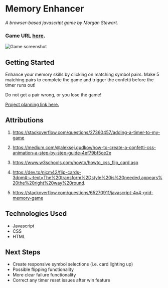 # Memory Enhancer
*A browser-based javascript game by Morgan Stewart.*
### Game URL [here](https://morgantstewart.github.io/MemoryEnhancer/).

![Game screenshot](https://www.mediafire.com/file/a9gri1vz1spwz07/B43C4FA6-D27B-489C-A87C-D55CDDB34D71.png/file)



## Getting Started
Enhance your memory skills by clicking on matching symbol pairs. Make 5 matching pairs to complete the game and trigger the confetti before the timer runs out! 

Do not get a pair wrong, or you lose the game!


[Project planning link here.](https://docs.google.com/document/d/1v0OSTaKwXZCxh6RC8PlYOZQ-IIme2BjSzeDcVD2ASp0/edit?usp=sharing)


## Attributions
1. https://stackoverflow.com/questions/27360457/adding-a-timer-to-my-game

2. https://medium.com/@aleksej.gudkov/how-to-create-a-confetti-css-animation-a-step-by-step-guide-4ef79bf5ce2e

3. https://www.w3schools.com/howto/howto_css_flip_card.asp

4. https://dev.to/nicm42/flip-cards-3dpm#:~:text=The%20transform%2Dstyle%20is%20needed,appears%20the%20right%20way%20round.

5. https://stackoverflow.com/questions/65270911/javascript-4x4-grid-memory-game


## Technologies Used
* Javascript
* CSS
* HTML


## Next Steps
* Create responsive symbol selections (i.e. card lighting up)
* Possible flipping functionality
* More clear failure functionality
* Correct any timer reset issues after win feature 